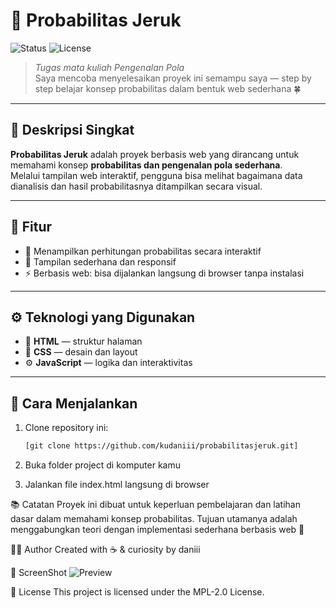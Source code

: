 # 🍊 Probabilitas Jeruk

![Status](https://img.shields.io/badge/Status-Learning%20Project-brightgreen)
![License](https://img.shields.io/badge/License-MPL--2.0-lightgrey)

> *Tugas mata kuliah Pengenalan Pola*  
> Saya mencoba menyelesaikan proyek ini semampu saya — step by step belajar konsep probabilitas dalam bentuk web sederhana 🍀

---

## 🎯 Deskripsi Singkat
**Probabilitas Jeruk** adalah proyek berbasis web yang dirancang untuk memahami konsep **probabilitas dan pengenalan pola sederhana**.  
Melalui tampilan web interaktif, pengguna bisa melihat bagaimana data dianalisis dan hasil probabilitasnya ditampilkan secara visual.

---

## 🧩 Fitur
- 🔢 Menampilkan perhitungan probabilitas secara interaktif  
- 🎨 Tampilan sederhana dan responsif  
- ⚡ Berbasis web: bisa dijalankan langsung di browser tanpa instalasi  

---

## ⚙️ Teknologi yang Digunakan
- 🧱 **HTML** — struktur halaman  
- 🎨 **CSS** — desain dan layout  
- ⚙️ **JavaScript** — logika dan interaktivitas  

---

## 🚀 Cara Menjalankan
1. Clone repository ini:
   ```bash
   [git clone https://github.com/kudaniii/probabilitasjeruk.git]
   
2. Buka folder project di komputer kamu

3. Jalankan file index.html langsung di browser

📚 Catatan
Proyek ini dibuat untuk keperluan pembelajaran dan latihan dasar dalam memahami konsep probabilitas.
Tujuan utamanya adalah menggabungkan teori dengan implementasi sederhana berbasis web 💪

👨‍💻 Author
Created with ☕ & curiosity by daniii


📸 ScreenShot
![Preview](https://raw.githubusercontent.com/kudaniii/probabilitasjeruk/a8c7546726d9e4881bf8d678015ba0e209258cb6/Cuplikan%20layar%202025-10-15%20120508.png)


📜 License
This project is licensed under the MPL-2.0 License.
